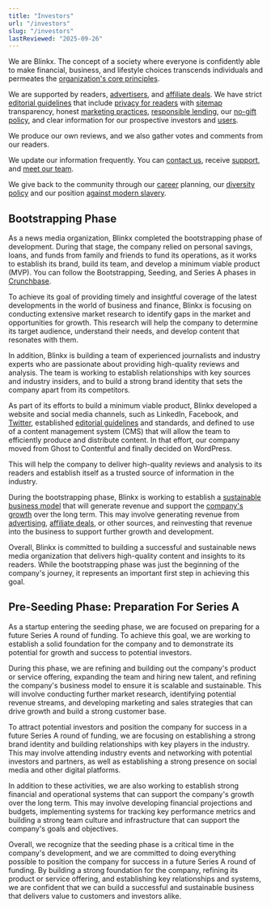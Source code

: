 ```yaml
---
title: "Investors"
url: "/investors"
slug: "/investors"
lastReviewed: "2025-09-26"
---
```

We are Blinkx. The concept of a society where everyone is confidently able to make financial, business, and lifestyle choices transcends individuals and permeates the [organization's core principles](https://blinkx.com/about/).

We are supported by readers, [advertisers](https://blinkx.com/advertiser-disclosure/), and [affiliate deals](https://blinkx.com/affiliate-disclosure/). We have strict [editorial guidelines](https://blinkx.com/editorial-guidelines/) that include [privacy for readers](https://blinkx.com/privacy-policy/) with [sitemap](https://blinkx.com/sitemap/) transparency, honest [marketing practices](https://blinkx.com/marketing-practices/), [responsible lending](https://blinkx.com/responsible-lending-policy/), our [no-gift policy](https://blinkx.com/no-gift-policy/), and clear information for our prospective investors and [users](https://blinkx.com/terms-and-conditions/).

We produce our own reviews, and we also gather votes and comments from our readers.

We update our information frequently. You can [contact us](https://blinkx.com/contact/), receive [support](https://blinkx.com/about/), and [meet our team](https://blinkx.com/meet-our-team/).

We give back to the community through our [career](https://blinkx.com/careers/) planning, our [diversity policy](https://blinkx.com/diversity-policy/) and our position [against modern slavery](https://blinkx.com/statement-against-slavery/).

Bootstrapping Phase
-------------------

As a news media organization, Blinkx completed the bootstrapping phase of development. During that stage, the company relied on personal savings, loans, and funds from family and friends to fund its operations, as it works to establish its brand, build its team, and develop a minimum viable product (MVP). You can follow the Bootstrapping, Seeding, and Series A phases in [Crunchbase](https://www.crunchbase.com/organization/blinkx).

To achieve its goal of providing timely and insightful coverage of the latest developments in the world of business and finance, Blinkx is focusing on conducting extensive market research to identify gaps in the market and opportunities for growth. This research will help the company to determine its target audience, understand their needs, and develop content that resonates with them.

In addition, Blinkx is building a team of experienced journalists and industry experts who are passionate about providing high-quality reviews and analysis. The team is working to establish relationships with key sources and industry insiders, and to build a strong brand identity that sets the company apart from its competitors.

As part of its efforts to build a minimum viable product, Blinkx developed a website and social media channels, such as LinkedIn, Facebook, and [Twitter](https://twitter.com/blinkx), established [editorial guidelines](https://blinkx.com/editorial-guidelines/) and standards, and defined to use of a content management system (CMS) that will allow the team to efficiently produce and distribute content. In that effort, our company moved from Ghost to Contentful and finally decided on WordPress.

This will help the company to deliver high-quality reviews and analysis to its readers and establish itself as a trusted source of information in the industry.

During the bootstrapping phase, Blinkx is working to establish a [sustainable business model](https://blinkx.com/corporate/blog/postid1/) that will generate revenue and support the [company's growth](https://blinkx.com/blog/blinkx-search/) over the long term. This may involve generating revenue from [advertising](https://blinkx.com/advertiser-disclosure/), [affiliate deals](https://blinkx.com/affiliate-disclosure/), or other sources, and reinvesting that revenue into the business to support further growth and development.

Overall, Blinkx is committed to building a successful and sustainable news media organization that delivers high-quality content and insights to its readers. While the bootstrapping phase was just the beginning of the company's journey, it represents an important first step in achieving this goal.

Pre-Seeding Phase: Preparation For Series A
-------------------------------------------

As a startup entering the seeding phase, we are focused on preparing for a future Series A round of funding. To achieve this goal, we are working to establish a solid foundation for the company and to demonstrate its potential for growth and success to potential investors.

During this phase, we are refining and building out the company's product or service offering, expanding the team and hiring new talent, and refining the company's business model to ensure it is scalable and sustainable. This will involve conducting further market research, identifying potential revenue streams, and developing marketing and sales strategies that can drive growth and build a strong customer base.

To attract potential investors and position the company for success in a future Series A round of funding, we are focusing on establishing a strong brand identity and building relationships with key players in the industry. This may involve attending industry events and networking with potential investors and partners, as well as establishing a strong presence on social media and other digital platforms.

In addition to these activities, we are also working to establish strong financial and operational systems that can support the company's growth over the long term. This may involve developing financial projections and budgets, implementing systems for tracking key performance metrics and building a strong team culture and infrastructure that can support the company's goals and objectives.

Overall, we recognize that the seeding phase is a critical time in the company's development, and we are committed to doing everything possible to position the company for success in a future Series A round of funding. By building a strong foundation for the company, refining its product or service offering, and establishing key relationships and systems, we are confident that we can build a successful and sustainable business that delivers value to customers and investors alike.

